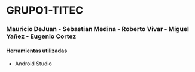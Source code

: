 # GRUPO1-TITEC
### Mauricio DeJuan - Sebastian Medina - Roberto Vivar - Miguel Yañez - Eugenio Cortez

#### Herramientas utilizadas
- Android Studio
